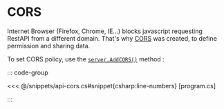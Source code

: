 # CORS


Internet Browser (Firefox, Chrome, IE...) blocks javascript requesting RestAPI from a different domain. That's why [CORS](https://developer.mozilla.org/fr/docs/Web/HTTP/CORS) was created, to define permission and sharing data.

To set CORS policy, use the [`server.AddCORS()`](../reference/simplewserver#cors) method :

::: code-group

<<< @/snippets/api-cors.cs#snippet{csharp:line-numbers} [program.cs]

:::
